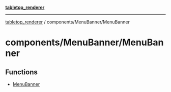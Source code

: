 [**tabletop_renderer**](../../../README.md)

***

[tabletop_renderer](../../../modules.md) / components/MenuBanner/MenuBanner

# components/MenuBanner/MenuBanner

## Functions

- [MenuBanner](functions/MenuBanner.md)
